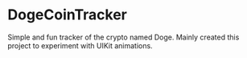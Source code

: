 # DogeCoinTracker

Simple and fun tracker of the crypto named Doge. Mainly created this project to experiment with UIKit animations.
